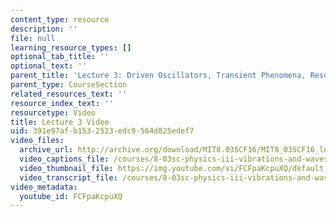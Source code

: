 ```yaml
---
content_type: resource
description: ''
file: null
learning_resource_types: []
optional_tab_title: ''
optional_text: ''
parent_title: 'Lecture 3: Driven Oscillators, Transient Phenomena, Resonance'
parent_type: CourseSection
related_resources_text: ''
resource_index_text: ''
resourcetype: Video
title: Lecture 3 Video
uid: 391e97af-b153-2523-edc9-564d825edef7
video_files:
  archive_url: http://archive.org/download/MIT8.03SCF16/MIT8_03SCF16_lec03_300k.mp4
  video_captions_file: /courses/8-03sc-physics-iii-vibrations-and-waves-fall-2016/9519f87b99db5c2c8255b4c7201a13af_FCFpaKcpuXQ.vtt
  video_thumbnail_file: https://img.youtube.com/vi/FCFpaKcpuXQ/default.jpg
  video_transcript_file: /courses/8-03sc-physics-iii-vibrations-and-waves-fall-2016/e934ef151d6f1b03c91e8e30c7f20903_FCFpaKcpuXQ.pdf
video_metadata:
  youtube_id: FCFpaKcpuXQ
---
```

